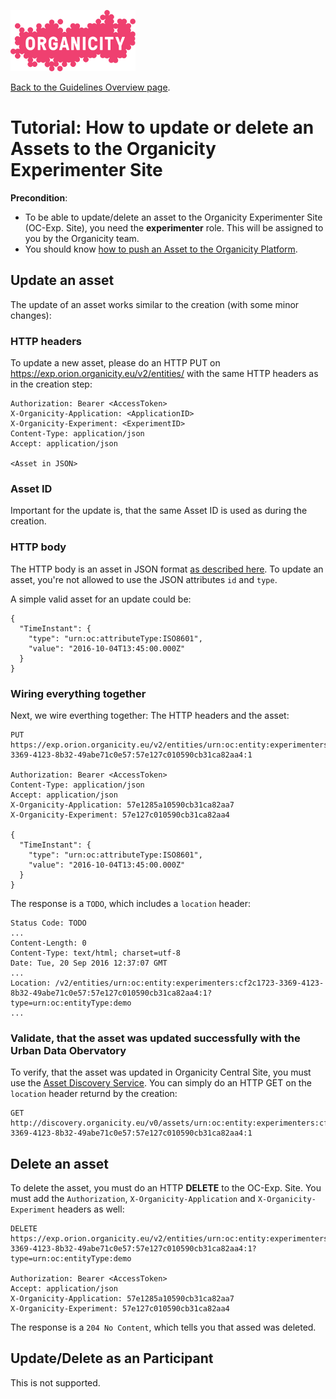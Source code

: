 ![Organicity logo](../images/organicity_logo_pink_100.png)

[Back to the Guidelines Overview page](https://organicityeu.github.io/).

# Tutorial: How to update or delete an Assets to the Organicity Experimenter Site

**Precondition**:

* To be able to update/delete an asset to the Organicity Experimenter Site (OC-Exp. Site), you need the **experimenter** role. This will be assigned to you by the Organicity team.
* You should know [how to push an Asset to the Organicity Platform](HowToPushAnAsset.md).

## Update an asset

The update of an asset works similar to the creation (with some minor changes):

### HTTP headers

To update a new asset, please do an HTTP PUT on https://exp.orion.organicity.eu/v2/entities/<AassetID> with the
same HTTP headers as in the creation step:

```
Authorization: Bearer <AccessToken>
X-Organicity-Application: <ApplicationID>
X-Organicity-Experiment: <ExperimentID>
Content-Type: application/json
Accept: application/json

<Asset in JSON>
```

### Asset ID

Important for the update is, that the same Asset ID is used as during the creation.

### HTTP body

The HTTP body is an asset in JSON format [as described here](AssetDataModel.md). To update an asset, you're not allowed to use the JSON attributes
`id` and `type`.

A simple valid asset for an update could be:

```
{
  "TimeInstant": {
    "type": "urn:oc:attributeType:ISO8601",
    "value": "2016-10-04T13:45:00.000Z"
  }
}
```


### Wiring everything together

Next, we wire everthing together: The HTTP headers and the asset:

```
PUT https://exp.orion.organicity.eu/v2/entities/urn:oc:entity:experimenters:cf2c1723-3369-4123-8b32-49abe71c0e57:57e127c010590cb31ca82aa4:1

Authorization: Bearer <AccessToken>
Content-Type: application/json
Accept: application/json
X-Organicity-Application: 57e1285a10590cb31ca82aa7
X-Organicity-Experiment: 57e127c010590cb31ca82aa4

{
  "TimeInstant": {
    "type": "urn:oc:attributeType:ISO8601",
    "value": "2016-10-04T13:45:00.000Z"
  }
}
```

The response is a `TODO`, which includes a `location` header:

```
Status Code: TODO
...
Content-Length: 0
Content-Type: text/html; charset=utf-8
Date: Tue, 20 Sep 2016 12:37:07 GMT
...
Location: /v2/entities/urn:oc:entity:experimenters:cf2c1723-3369-4123-8b32-49abe71c0e57:57e127c010590cb31ca82aa4:1?type=urn:oc:entityType:demo
...
```

### Validate, that the asset was updated successfully with the Urban Data Obervatory

To verify, that the asset was updated in Organicity Central Site, you must use the [Asset Discovery Service](https://organicityeu.github.io/api/AssetDiscovery.html).
You can simply do an HTTP GET on the `location` header returnd by the creation:

```
GET http://discovery.organicity.eu/v0/assets/urn:oc:entity:experimenters:cf2c1723-3369-4123-8b32-49abe71c0e57:57e127c010590cb31ca82aa4:1
```

## Delete an asset

To delete the asset, you must do an HTTP **DELETE** to the OC-Exp. Site. You must add the `Authorization`,
`X-Organicity-Application` and `X-Organicity-Experiment` headers as well:

```
DELETE https://exp.orion.organicity.eu/v2/entities/urn:oc:entity:experimenters:cf2c1723-3369-4123-8b32-49abe71c0e57:57e127c010590cb31ca82aa4:1?type=urn:oc:entityType:demo

Authorization: Bearer <AccessToken>
Accept: application/json
X-Organicity-Application: 57e1285a10590cb31ca82aa7
X-Organicity-Experiment: 57e127c010590cb31ca82aa4
```

The response is a `204 No Content`, which tells you that assed was deleted.

## Update/Delete as an Participant

This is not supported.